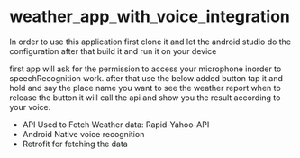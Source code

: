 # weather_app_with_voice_integration


In order to use this application first clone it and let the android studio do the configuration
after that build it and run it on your device

first app will ask for the permission to access your microphone inorder to speechRecognition work.
after that use the below added button tap it and hold and say the place name you want to see the weather report when to release the button it will call the api and show you the result according to your voice.


- API Used to Fetch Weather data: Rapid-Yahoo-API
- Android Native voice recognition
- Retrofit for fetching the data
